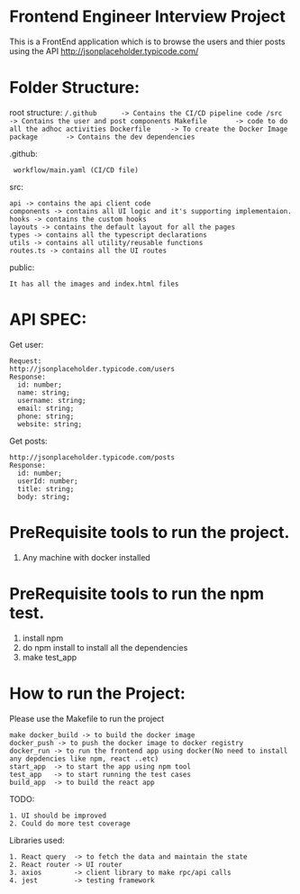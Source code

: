 # Frontend Engineer Interview Project

This is a FrontEnd application which is to browse the users and thier posts using the API http://jsonplaceholder.typicode.com/

# Folder Structure:

  root structure:
    ```
    /.github      -> Contains the CI/CD pipeline code
    /src          -> Contains the user and post components
    Makefile       -> code to do all the adhoc activities
    Dockerfile     -> To create the Docker Image
    package       -> Contains the dev dependencies
    ```

  .github:
  ```
   workflow/main.yaml (CI/CD file)
  ```

  src:
  ```
  api -> contains the api client code
  components -> contains all UI logic and it's supporting implementaion.
  hooks -> contains the custom hooks
  layouts -> contains the default layout for all the pages
  types -> contains all the typescript declarations
  utils -> contains all utility/reusable functions
  routes.ts -> contains all the UI routes
  ```

  public:
  ```
  It has all the images and index.html files
  ```
# API SPEC:
Get user:

```
Request:
http://jsonplaceholder.typicode.com/users
Response:
  id: number;
  name: string;
  username: string;
  email: string;
  phone: string;
  website: string;
```

Get posts:
```
http://jsonplaceholder.typicode.com/posts
Response:
  id: number;
  userId: number;
  title: string;
  body: string;
```

# PreRequisite tools to run the project.
1. Any machine with docker installed

# PreRequisite tools to run the npm test.
1. install npm 
2. do npm install to install all the dependencies
3. make test_app

# How to run the Project:
Please use the Makefile to run the project
```
make docker_build -> to build the docker image
docker_push -> to push the docker image to docker registry
docker_run -> to run the frontend app using docker(No need to install any depdencies like npm, react ..etc)
start_app  -> to start the app using npm tool
test_app   -> to start running the test cases
build_app  -> to build the react app
```

TODO:
```
1. UI should be improved
2. Could do more test coverage 
```

Libraries used:
```
1. React query  -> to fetch the data and maintain the state
2. React router -> UI router
3. axios        -> client library to make rpc/api calls
4. jest         -> testing framework 
```


